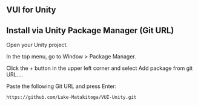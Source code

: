 ## VUI for Unity

## Install via Unity Package Manager (Git URL)
Open your Unity project.

In the top menu, go to Window > Package Manager.

Click the + button in the upper left corner and select Add package from git URL....

Paste the following Git URL and press Enter:

```
https://github.com/Luke-Matakitoga/VUI-Unity.git
```
